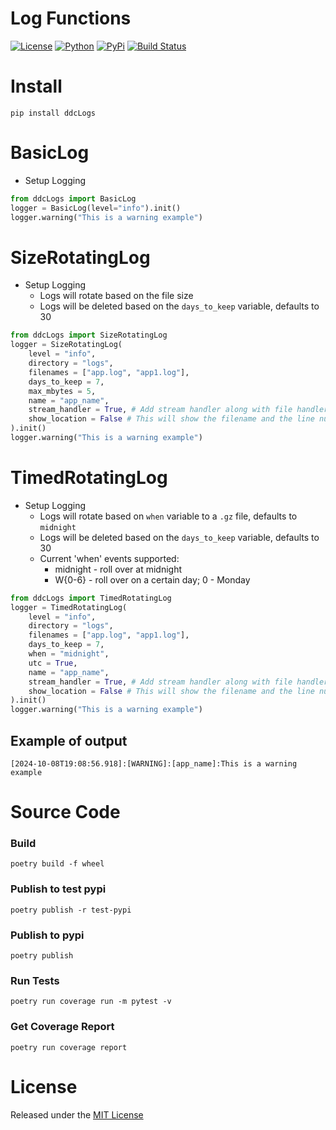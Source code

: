 # Log Functions

[![License](https://img.shields.io/github/license/ddc/ddcLogs.svg?style=plastic)](https://github.com/ddc/ddcLogs/blob/master/LICENSE)
[![Python](https://img.shields.io/badge/Python-3.10+-blue.svg?style=plastic)](https://www.python.org)
[![PyPi](https://img.shields.io/pypi/v/ddcLogs.svg?style=plastic)](https://pypi.python.org/pypi/ddcLogs)
[![Build Status](https://img.shields.io/endpoint.svg?url=https%3A//actions-badge.atrox.dev/ddc/ddcLogs/badge?ref=main&style=plastic&label=build&logo=none)](https://actions-badge.atrox.dev/ddc/ddcLogs/goto?ref=main)


# Install
```shell
pip install ddcLogs
```


# BasicLog
+ Setup Logging
```python
from ddcLogs import BasicLog
logger = BasicLog(level="info").init()
logger.warning("This is a warning example")
```


# SizeRotatingLog
+ Setup Logging
    + Logs will rotate based on the file size
    + Logs will be deleted based on the `days_to_keep` variable, defaults to 30
```python
from ddcLogs import SizeRotatingLog
logger = SizeRotatingLog(
    level = "info",
    directory = "logs",
    filenames = ["app.log", "app1.log"],
    days_to_keep = 7,
    max_mbytes = 5,
    name = "app_name",
    stream_handler = True, # Add stream handler along with file handler
    show_location = False # This will show the filename and the line number where the message originated
).init()
logger.warning("This is a warning example")
```


# TimedRotatingLog
+ Setup Logging
    + Logs will rotate based on `when` variable to a `.gz` file, defaults to `midnight`
    + Logs will be deleted based on the `days_to_keep` variable, defaults to 30
    + Current 'when' events supported:
        + midnight - roll over at midnight
        + W{0-6} - roll over on a certain day; 0 - Monday
```python
from ddcLogs import TimedRotatingLog
logger = TimedRotatingLog(
    level = "info",
    directory = "logs",
    filenames = ["app.log", "app1.log"],
    days_to_keep = 7,
    when = "midnight",
    utc = True,
    name = "app_name",
    stream_handler = True, # Add stream handler along with file handler
    show_location = False # This will show the filename and the line number where the message originated
).init()
logger.warning("This is a warning example")
```

## Example of output

`[2024-10-08T19:08:56.918]:[WARNING]:[app_name]:This is a warning example`


# Source Code
### Build
```shell
poetry build -f wheel
```

### Publish to test pypi
```shell
poetry publish -r test-pypi
```

### Publish to pypi
```shell
poetry publish
```

### Run Tests
```shell
poetry run coverage run -m pytest -v
```

### Get Coverage Report
```shell
poetry run coverage report
```

# License
Released under the [MIT License](LICENSE)
